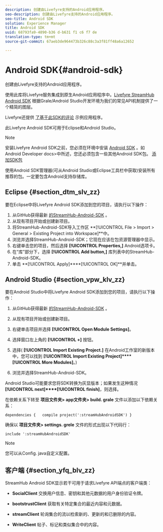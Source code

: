 ```yaml
---
description: 创建由Livefyre支持的Android应用程序。
seo-description: 创建由Livefyre支持的Android应用程序。
seo-title: Android SDK
solution: Experience Manager
title: Android SDK
uuid: 68793fa9-4890-b36 d-b631 f1 c6 f7 de
translation-type: tm+mt
source-git-commit: 67aeb3de964473b326c88c3a3f81ff48a6a12652

---
```



# Android SDK{#android-sdk}

创建由Livefyre支持的Android应用程序。

使用此库将Livefyre服务集成到原生Android应用程序中。[Livefyre StreamHub Android SDK](https://github.com/Livefyre/StreamHub-Android-SDK) 根据Grale/Android Studio开发环境为我们的常见API机制提供了一个精简的图层。

Livefyre还提供 [了基于此SDK的评论](https://github.com/Livefyre/StreamHub-iOS-Reviews-App) 示例应用程序。

此Livefyre Android SDK可用于Eclipse和Android Studio。

>[!NOTE]
>
>安装Livefyre Android SDK之前，您必须在环境中安装 [Android SDK](https://developer.android.com/sdk/index.html) 。如Android Developer docs>中所述，您还必须包含一些其他Android SDK包。
>[添加SDK包](https://developer.android.com/sdk/installing/adding-packages.html)

使用Android SDK管理器(可从Android Studio或Eclipse工具栏中获取)安装所有推荐的包。一定要包含Android支持存储库。

## Eclipse {#section_dtm_slv_zz}

要在Eclipse中将Livefyre Android SDK添加到您的项目，请执行以下操作：

1. 从GitHub获得最新 [的StreamHub-Android-SDK](https://github.com/Livefyre/StreamHub-Android-SDK) 。
1. 从现有项目开始或创建新项目。
1. 将StreamHub-Android-SDK导入工作区 **[!UICONTROL File > Import > General > Existing Project into Workspace]**中。
1. 浏览并选择StreamHub-Android-SDK；它现在应该在包资源管理器中显示。
1. 右键单击您的项目，然后选择 **[!UICONTROL Properties,]** Android选项卡。
1. 在“库”部分下，选择 **[!UICONTROL Add button,]** 库列表中的StreamHub-Android-SDK。
1. 单击 **[!UICONTROL Apply]****[!UICONTROL OK]**并单击。

## Android Studio {#section_vpw_klv_zz}

要在Android Studio中将Livefyre Android SDK添加到您的项目，请执行以下操作：

1. 从GitHub获得最新 [的StreamHub-Android-SDK](https://github.com/Livefyre/StreamHub-Android-SDK) 。
1. 从现有项目开始或创建新项目。
1. 右键单击项目并选择 **[!UICONTROL Open Module Settings]**。
1. 选择窗口左上角的 **[!UICONTROL +]** 按钮。
1. 选择( **[!UICONTROL Import Existing Project.]** 在Android工作室的新版本中，您可以找到 **[!UICONTROL Import Existing Project]****[!UICONTROL More Modules]**。)

1. 浏览并选择StreamHub-Android-SDK。

Android Studio可能要求您将SDK转换为灰显版本；如果发生这种情况 **[!UICONTROL next]****[!UICONTROL finish]**，则选择。

在依赖关系下转至 **项目文件夹> app文件夹> build. grale** 文件以添加以下依赖关系：

```
dependencies {   compile project(':streamHubAndroidSDK') } 
```

确保以 **项目文件夹> settings. grele** 文件的形式出现以下代码行：

```
include ':streamHubAndroidSDK' 
```

>[!NOTE]
>
>您可以从Config. java自定义配置。

## 客户端 {#section_yfq_blv_zz}

StreamHub Android SDK显示若干可用于请求Livefyre API端点的客户端类：

* **SocialClient** 交换用户信息、密钥和其他元数据的用户身份验证令牌。

* **bootstrustClient** 获取有关特定集合的最近内容和元数据。

* **streamClient** 轮询集合的流以检索新的、更新的和已删除的内容。

* **WriteClient** 帖子、标记和类似集合中的内容。

